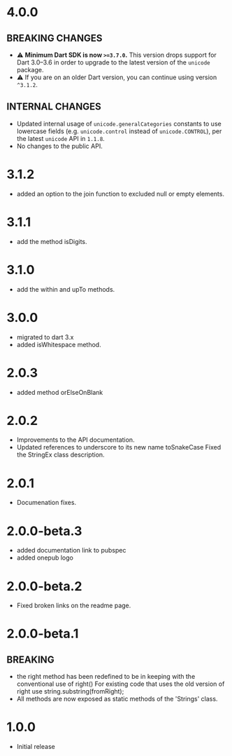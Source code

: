 # 4.0.0

## BREAKING CHANGES

- ⚠️ **Minimum Dart SDK is now `>=3.7.0`.** This version drops support for Dart 3.0–3.6 in order to upgrade to the latest version of the `unicode` package.
- ⚠️ If you are on an older Dart version, you can continue using version `^3.1.2`.

## INTERNAL CHANGES

- Updated internal usage of `unicode.generalCategories` constants to use lowercase fields (e.g. `unicode.control` instead of `unicode.CONTROL`), per the latest `unicode` API in `1.1.8`.
- No changes to the public API.

# 3.1.2
- added an option to the join function to excluded null or empty elements.

# 3.1.1
- add the method isDigits.

# 3.1.0
- add the within and upTo methods.
# 3.0.0
- migrated to dart 3.x
- added isWhitespace method.

# 2.0.3
- added method orElseOnBlank

# 2.0.2
- Improvements to the API documentation.
- Updated references to underscore to its new name toSnakeCase Fixed the StringEx class description.

# 2.0.1
- Documenation fixes.

# 2.0.0-beta.3
- added documentation link to pubspec
- added onepub logo

# 2.0.0-beta.2
- Fixed broken links on the readme page.

# 2.0.0-beta.1

## BREAKING
- the right method has been redefined to be in keeping with the conventional use of right()
  For existing code that uses the old version of right use string.substring(fromRight);
- All methods are now exposed as static methods of the 'Strings' class.



# 1.0.0

- Initial release
